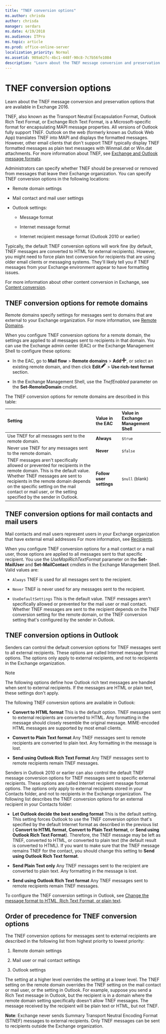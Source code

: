 ```yaml
---
title: "TNEF conversion options"
ms.author: chrisda
author: chrisda
manager: serdars
ms.date: 4/19/2018
ms.audience: ITPro
ms.topic: article
ms.prod: office-online-server
localization_priority: Normal
ms.assetid: 989a62fc-4bc1-448f-90c8-7c7b56fe1084
description: "Learn about the TNEF message conversion and preservation options that are available in Exchange 2016."
---
```


# TNEF conversion options

Learn about the TNEF message conversion and preservation options that are available in Exchange 2016.
  
TNEF, also known as the Transport Neutral Encapsulation Format, Outlook Rich Text Format, or Exchange Rich Text Format, is a Microsoft-specific format for encapsulating MAPI message properties. All versions of Outlook fully support TNEF. Outlook on the web (formerly known as Outlook Web App) translates TNEF into MAPI and displays the formatted messages. However, other email clients that don't support TNEF typically display TNEF formatted messages as plain text messages with Winmail.dat or Win.dat attachments. For more information about TNEF, see [Exchange and Outlook message formats](content-conversion.md#Exchange).
  
Administrators can specify whether TNEF should be preserved or removed from messages that leave their Exchange organization. You can specify TNEF conversion options in the following locations:
  
- Remote domain settings
    
- Mail contact and mail user settings
    
- Outlook settings:
    
  - Message format
    
  - Internet message format
    
  - Internet recipient message format (Outlook 2010 or earlier)
    
Typically, the default TNEF conversion options will work fine (by default, TNEF messages are converted to HTML for external recipients). However, you might need to force plain text conversion for recipients that are using older email clients or messaging systems. They'll likely tell you if TNEF messages from your Exchange environment appear to have formatting issues.
  
For more information about other content conversion in Exchange, see [Content conversion](content-conversion.md).
  
## TNEF conversion options for remote domains
<a name="RemoteDomains"> </a>

Remote domains specify settings for messages sent to domains that are external to your Exchange organization. For more information, see [Remote Domains](http://technet.microsoft.com/library/10fb7d62-4d78-40a3-82db-d62bcd27ba42.aspx).
  
When you configure TNEF conversion options for a remote domain, the settings are applied to all messages sent to recipients in that domain. You can use the Exchange admin center (EAC) or the Exchange Management Shell to configure these options:
  
- In the EAC, go to **Mail flow** > **Remote domains** > **Add**![Add icon](../../media/ITPro_EAC_AddIcon.png), or select an existing remote domain, and then click **Edit**![Edit icon](../../media/ITPro_EAC_EditIcon.png) > **Use rich-text format** section. 
    
- In the Exchange Management Shell, use the  _TnefEnabled_ parameter on the **Set-RemoteDomain** cmdlet. 
    
The TNEF conversion options for remote domains are described in this table:
  
|**Setting**|**Value in the EAC**|**Value in Exchange Management Shell**|
|:-----|:-----|:-----|
|Use TNEF for all messages sent to the remote domain.  <br/> |**Always** <br/> | `$true` <br/> |
|Never use TNEF for any messages sent to the remote domain.  <br/> |**Never** <br/> | `$false` <br/> |
|TNEF messages aren't specifically allowed or prevented for recipients in the remote domain. This is the default value.  <br/> Whether TNEF messages are sent to recipients in the remote domain depends on the specific setting on the mail contact or mail user, or the setting specified by the sender in Outlook.  <br/> |**Follow user settings** <br/> | `$null` (blank)  <br/> |
   
## TNEF conversion options for mail contacts and mail users
<a name="MailContacts"> </a>

Mail contacts and mail users represent users in your Exchange organization that have external email addresses For more information, see [Recipients](../../recipients/recipients.md).
  
When you configure TNEF conversion options for a mail contact or a mail user, those options are applied to all messages sent to that specific recipient. You use the  _UseMapiRichTextFormat_ parameter on the **Set-MailUser** and **Set-MailContact** cmdlets in the Exchange Management Shell. Valid values are: 
  
-  `Always` TNEF is used for all messages sent to the recipient. 
    
-  `Never` TNEF is never used for any messages sent to the recipient. 
    
-  `UseDefaultSettings` This is the default value. TNEF messages aren't specifically allowed or prevented for the mail user or mail contact. Whether TNEF messages are sent to the recipient depends on the TNEF conversion setting for the remote domain, or the TNEF conversion setting that's configured by the sender in Outlook. 
    
## TNEF conversion options in Outlook
<a name="Outlook"> </a>

Senders can control the default conversion options for TNEF messages sent to all external recipients. These options are called Internet message format options. The options only apply to external recipients, and not to recipients in the Exchange organization. 
  
> [!NOTE]
> The following options define how Outlook rich text messages are handled when sent to external recipients. If the messages are HTML or plain text, these settings don't apply. 
  
The following TNEF conversion options are available in Outlook:
  
- **Convert to HTML format** This is the default option. TNEF messages sent to external recipients are converted to HTML. Any formatting in the message should closely resemble the original message. MIME-encoded HTML messages are supported by most email clients. 
    
- **Convert to Plain Text format** Any TNEF messages sent to remote recipients are converted to plain text. Any formatting in the message is lost. 
    
- **Send using Outlook Rich Text Format** Any TNEF messages sent to remote recipients remain TNEF messages. 
    
Senders in Outlook 2010 or earlier can also control the default TNEF message conversion options for TNEF messages sent to specific external recipients. These options are called Internet recipient message format options. The options only apply to external recipients stored in your Contacts folder, and not to recipients in the Exchange organization. The following list describes the TNEF conversion options for an external recipient in your Contacts folder: 
  
- **Let Outlook decide the best sending format** This is the default setting. This setting forces Outlook to use the TNEF conversion option that's specified by the default Internet format as described in the previous list ( **Convert to HTML format**, **Convert to Plain Text format**, or **Send using Outlook Rich Text Format**). Therefore, the TNEF message may be left as TNEF, converted to HTML, or converted to plain text (the default result is converted to HTML). If you want to make sure that the TNEF message remains TNEF for the contact, you should change this setting to **Send using Outlook Rich Text format**.
    
- **Send Plain Text only** Any TNEF messages sent to the recipient are converted to plain text. Any formatting in the message is lost. 
    
- **Send using Outlook Rich Text format** Any TNEF messages sent to remote recipients remain TNEF messages. 
    
To configure the TNEF conversion settings in Outlook, see [Change the message format to HTML, Rich Text Format, or plain text](https://go.microsoft.com/fwlink/p/?linkid=397890).
  
## Order of precedence for TNEF conversion options
<a name="Order"> </a>

The TNEF conversion options for messages sent to external recipients are described in the following list from highest priority to lowest priority:
  
1. Remote domain settings
    
2. Mail user or mail contact settings
    
3. Outlook settings
    
The setting at a higher level overrides the setting at a lower level. The TNEF setting on the remote domain overrides the TNEF setting on the mail contact or mail user, or the setting in Outlook. For example, suppose you send a Rich Text message in Outlook, but the recipient is in a domain where the remote domain setting specifically doesn't allow TNEF messages. The message received by the recipient will be plain text or HTML, but not TNEF.
  
 **Note**: Exchange never sends Summary Transport Neutral Encoding Format (STNEF) messages to external recipients. Only TNEF messages can be sent to recipients outside the Exchange organization.
  

